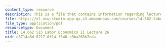 ```yaml
---
content_type: resource
description: This is a file that contains information regarding lecture 26.
file: https://ol-ocw-studio-app-qa.s3.amazonaws.com/courses/14-662-labor-economics-ii-spring-2015/e8714a8d62170f14f540c8ba268b7cda_MIT14_662S15_lecnotes26.pdf
file_type: application/pdf
resourcetype: Document
title: 14.662 S15 Labor Economics II Lecture 26
uid: e8714a8d-6217-0f14-f540-c8ba268b7cda
---
```

